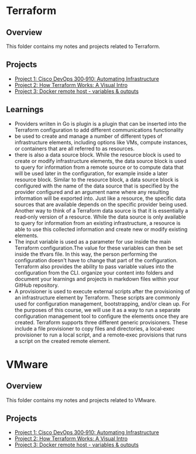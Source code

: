 # Terraform

## Overview
This folder contains my notes and projects related to Terraform.

## Projects
- [Project 1: Cisco DevOps 300‑910: Automating Infrastructure](project1.md)
- [Project 2: How Terraform Works: A Visual Intro](project2.md)
- [Project 3: Docker remote host - variables & outputs](project3.md)

## Learnings
- Providers wriiten in Go is plugin is a plugin that can be inserted into the Terraform configuration to add different communications functionality
- be used to create and manage a number of different types of infrastructure elements, including options like VMs, compute instances, or containers that are all referred to as resources.
- there is also a data source block. While the resource block is used to create or modify infrastructure elements, the data source block is used to query for information from a remote source or to compute data that will be used later in the configuration, for example inside a later resource block. Similar to the resource block, a data source block is configured with the name of the data source that is specified by the provider configured and an argument name where any resulting information will be exported into. Just like a resource, the specific data sources that are available depends on the specific provider being used. Another way to think of a Terraform data source is that it is essentially a read‑only version of a resource. While the data source is only available to query for information from an existing infrastructure, a resource is able to use this collected information and create new or modify existing elements.
- The input variable is used as a parameter for use inside the main Terraform configuration.The value for these variables can then be set inside the tfvars file. In this way, the person performing the configuration doesn't have to change that part of the configuration. Terraform also provides the ability to pass variable values into the configuration from the CLI.
organize your content into folders and document your learnings and projects in markdown files within your GitHub repository.
- A provisioner is used to execute external scripts after the provisioning of an infrastructure element by Terraform. These scripts are commonly used for configuration management, bootstrapping, and/or clean up. For the purposes of this course, we will use it as a way to run a separate configuration management tool to configure the elements once they are created. Terraform supports three different generic provisioners. These include a file provisioner to copy files and directories, a local‑exec provisioner to run a local script, and a remote‑exec provisions that runs a script on the created remote element.


# VMware

## Overview
This folder contains my notes and projects related to VMware.

## Projects
- [Project 1: Cisco DevOps 300‑910: Automating Infrastructure](project1.md)
- [Project 2: How Terraform Works: A Visual Intro](project2.md)
- [Project 3: Docker remote host - variables & outputs](project3.md)

